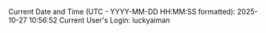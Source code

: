 Current Date and Time (UTC - YYYY-MM-DD HH:MM:SS formatted): 2025-10-27 10:56:52
Current User's Login: luckyaiman
